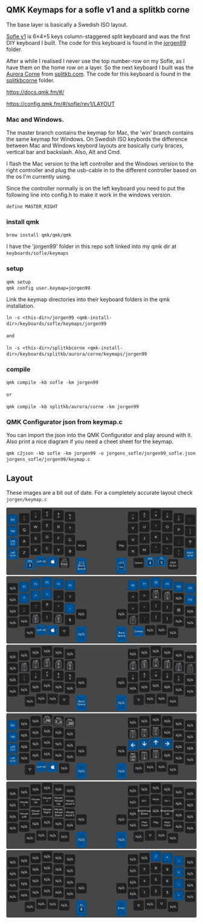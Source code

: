## QMK Keymaps for a sofle v1 and a splitkb corne
The base layer is basically a Swedish ISO layout.

[Sofle v1](https://github.com/josefadamcik/SofleKeyboard) is 6×4+5
keys column-staggered split keyboard and was the first DIY keyboard
I built. The code for this keyboard is found in the [jorgen99](jorgen99) folder.

After a while I realised I never use the top number-row on my Sofle, 
as I have them on the home row on a layer. So the next keyboard I
built was the [Aurora Corne](https://docs.splitkb.com/hc/en-us/articles/6269789921564-Aurora-Build-Guide-1-Introduction)
from [splitkb.com](https://splitkb.com/).
The code for this keyboard is found in the [splitkbcorne](splitkbcorne) folder.

https://docs.qmk.fm/#/

https://config.qmk.fm/#/sofle/rev1/LAYOUT

### Mac and Windows.
The master branch contains the keymap for Mac, the 'win' branch
contains the same keymap for Windows. On Swedish ISO keybords
the difference between Mac and Windows keybord layouts are basically
curly braces, vertical bar and backslash. Also, Alt and Cmd.

I flash the Mac version to the left controller and the Windows version
to the right controller and plug the usb-cable in to the different
controller based on the os I'm currently using.

Since the controller normally is on the left keyboard you need to
put the following line into config.h to make it work in the windows
version.

```
define MASTER_RIGHT
```

### install qmk
```
brew install qmk/qmk/qmk
```

I have the 'jorgen99' folder in this repo soft linked into
my qmk dir at `keyboards/sofle/keymaps`


### setup
```
qmk setup
qmk config user.keymap=jorgen99
```

Link the keymap directories into their keyboard folders in the qmk installation.
```
ln -s <this-dir>/jorgen99 <qmk-install-dir>/keyboards/sofle/keymaps/jorgen99

and

ln -s <this-dir>/splitkbcorne <qmk-install-dir>/keyboards/splitkb/aurora/corne/keymaps/jorgen99
```

### compile

```
qmk compile -kb sofle -km jorgen99

or

qmk compile -kb splitkb/aurora/corne -km jorgen99
```

### QMK Configurator json from keymap.c
You can import the json into the QMK Configurator and play around
with it. Also print a nice diagram if you need a cheet sheet
for the keymap.
```
qmk c2json -kb sofle -km jorgen99 -o jorgens_sofle/jorgen99_sofle.json jorgens_sofle/jorgen99/keymap.c
```

## Layout
These images are a bit out of date. For a completely accurate
layout check `jorgen/keymap.c`

![Layer0](layer_0.png)
![Layer1](layer_1.png)
![Layer2](layer_2.png)
![Layer3](layer_3.png)
![Layer4](layer_4.png)
![Layer5](layer_5.png)
